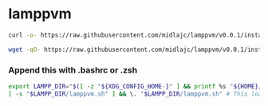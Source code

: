 # lamppvm



```sh
curl -o- https://raw.githubusercontent.com/midlajc/lamppvm/v0.0.1/install.sh | bash
```
```sh
wget -qO- https://raw.githubusercontent.com/midlajc/lamppvm/v0.0.1/install.sh | bash
```

### Append this with .bashrc or .zsh
```sh
export LAMPP_DIR="$([ -z "${XDG_CONFIG_HOME-}" ] && printf %s "${HOME}/.lamppvm" || printf %s "${XDG_CONFIG_HOME}/lamppvm")"
[ -s "$LAMPP_DIR/lamppvm.sh" ] && \. "$LAMPP_DIR/lamppvm.sh" # This loads lamppvm
```
